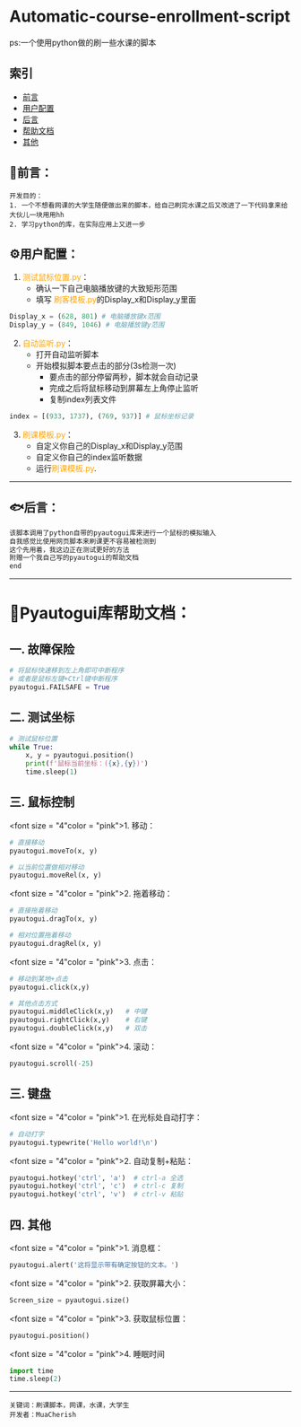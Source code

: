 # Automatic-course-enrollment-script
ps:一个使用python做的刷一些水课的脚本


## 索引
- [前言](#前言)
- [用户配置](#用户配置)
- [后言](#后言)
- [帮助文档](#帮助文档)
- [其他](#其他)


## :tropical_fish:前言：

```
开发目的：
1. 一个不想看网课的大学生随便做出来的脚本，给自己刷完水课之后又改进了一下代码拿来给大伙儿一块用用hh
2. 学习python的库，在实际应用上又进一步
```

## :gear:用户配置：

1. <font color = "orange">测试鼠标位置.py</font>：
	- 确认一下自己电脑播放键的大致矩形范围 
	- 填写 <font color = "orange">刷客模板.py</font>的Display_x和Display_y里面

```python
Display_x = (628, 801) # 电脑播放键x范围  
Display_y = (849, 1046) # 电脑播放键y范围
```

2.  <font color = "orange">自动监听.py</font>：
	- 打开自动监听脚本
	- 开始模拟脚本要点击的部分(3s检测一次)
		- 要点击的部分停留两秒，脚本就会自动记录
		- 完成之后将鼠标移动到屏幕左上角停止监听
		- 复制index列表文件

```python
index = [(933, 1737), (769, 937)] # 鼠标坐标记录
```

3.   <font color = "orange">刷课模板.py</font>：
        - 自定义你自己的Display_x和Display_y范围
        - 自定义你自己的index监听数据
        - 运行<font color = "orange">刷课模板.py</font>.

---

## :fish:后言：

```c
该脚本调用了python自带的pyautogui库来进行一个鼠标的模拟输入
自我感觉比使用网页脚本来刷课更不容易被检测到
这个先用着，我这边正在测试更好的方法
附赠一个我自己写的pyautogui的帮助文档
end
```



---

# :bookmark_tabs:Pyautogui库帮助文档：

## 一. 故障保险

```python
# 将鼠标快速移到左上角即可中断程序
# 或者是鼠标左键+Ctrl键中断程序
pyautogui.FAILSAFE = True
```

## 二. 测试坐标

```python
# 测试鼠标位置  
while True:  
	x, y = pyautogui.position()  
	print(f'鼠标当前坐标：({x},{y})')  
	time.sleep(1)
```

## 三. 鼠标控制

<font size = "4"color = "pink">1. 移动</font>：

```python
# 直接移动
pyautogui.moveTo(x, y)

# 以当前位置做相对移动
pyautogui.moveRel(x, y)
```

<font size = "4"color = "pink">2. 拖着移动</font>：

```python
# 直接拖着移动
pyautogui.dragTo(x, y)

# 相对位置拖着移动
pyautogui.dragRel(x, y)
```

<font size = "4"color = "pink">3. 点击</font>：

```python
# 移动到某地+点击
pyautogui.click(x,y)

# 其他点击方式
pyautogui.middleClick(x,y)   # 中键
pyautogui.rightClick(x,y)    # 右键
pyautogui.doubleClick(x,y)   # 双击
```

<font size = "4"color = "pink">4. 滚动</font>：

```python
pyautogui.scroll(-25)
```

## 三. 键盘

<font size = "4"color = "pink">1. 在光标处自动打字</font>：

```python
# 自动打字
pyautogui.typewrite('Hello world!\n')
```

<font size = "4"color = "pink">2. 自动复制+粘贴</font>：

```python
pyautogui.hotkey('ctrl', 'a')  # ctrl-a 全选
pyautogui.hotkey('ctrl', 'c')  # ctrl-c 复制  
pyautogui.hotkey('ctrl', 'v')  # ctrl-v 粘贴
```

## 四. 其他

<font size = "4"color = "pink">1. 消息框</font>：

```python
pyautogui.alert('这将显示带有确定按钮的文本。')
```

<font size = "4"color = "pink">2. 获取屏幕大小</font>：

```python
Screen_size = pyautogui.size()
```

<font size = "4"color = "pink">3. 获取鼠标位置</font>：

```python
pyautogui.position()
```

<font size = "4"color = "pink">4. 睡眠时间</font>

```python
import time
time.sleep(2)
```

---

```
关键词：刷课脚本，网课，水课，大学生
开发者：MuaCherish
```
